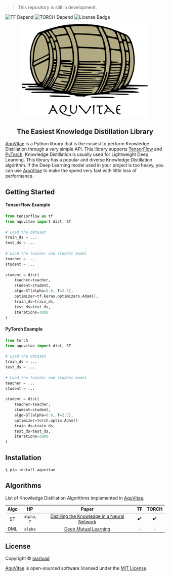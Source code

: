 > This repository is still in development.

![TF Depend](https://img.shields.io/badge/TensorFlow-2.1-orange) ![TORCH Depend](https://img.shields.io/badge/pytorch-1.5.1-blue) ![License Badge](https://img.shields.io/badge/license-MIT-green)<br>

<p align="center">
  <img width="400" src="./assets/logo.png">
</p>

<h2 align=center>The Easiest Knowledge Distillation Library</h2>

[AquVitae](https://github.com/aquvitae/aquvitae) is a Python library that is the easiest to perform Knowledge Distillation through a very simple API. This library supports [TensorFlow](https://github.com/tensorflow/tensorflow) and [PyTorch](https://github.com/pytorch/pytorch). Knowledge Distillation is usually used for Lightweight Deep Learning. This library has a popular and diverse Knowledge Distillation algorithm. If the Deep Learning model used in your project is too heavy, you can use [AquVitae](https://github.com/aquvitae/aquvitae) to make the speed very fast with little loss of performance.

## Getting Started

#### TensorFlow Example

```python
from tensorflow as tf
from aquvitae import dist, ST

# Load the dataset
train_ds = ...
test_ds = ...

# Load the teacher and student model
teacher = ...
student = ...

student = dist(
    teacher=teacher,
    student=student,
    algo=ST(alpha=0.6, T=2.5),
    optimizer=tf.keras.optimizers.Adam(),
    train_ds=train_ds,
    test_ds=test_ds,
    iterations=3000
)
```

#### PyTorch Example

```python
from torch
from aquvitae import dist, ST

# Load the dataset
train_ds = ...
test_ds = ...

# Load the teacher and student model
teacher = ...
student = ...

student = dist(
    teacher=teacher,
    student=student,
    algo=ST(alpha=0.6, T=2.5),
    optimizer=torch.optim.Adam()
    train_ds=train_ds,
    test_ds=test_ds,
    iterations=3000
)
```

## Installation

```bash
$ pip install aquvitae
```

## Algorithms

List of Knowledge Distillation Algorithms implemented in [AquVitae](https://github.com/aquvitae/aquvitae).

| Algo | HP | Paper | TF | TORCH |
|:---:|:---:|:---:|:---:|:---:|
| ST | `alpha`, `T` | [Distilling the Knowledge in a Neural Network](https://arxiv.org/pdf/1503.02531.pdf) | ✔️ | ✔️ |
| DML | `alpha` | [Deep Mutual Learning](https://arxiv.org/pdf/1706.00384.pdf) | - | - |


## License

Copyright © [marload](https://github.com/marload)

[AquVitae](https://github.com/aqvitae/aquvitae) is open-sourced software licensed under the [MIT License](https://github.com/aquvitae/aquvitae/blob/master/LICENSE).